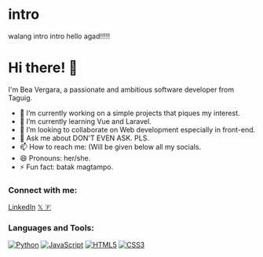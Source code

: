# intro
walang intro intro hello agad!!!!!
# Hi there! 👋

I'm Bea Vergara, a passionate and ambitious software developer from Taguig.

- 🔭 I’m currently working on a simple projects that piques my interest.
- 🌱 I’m currently learning Vue and Laravel.
- 👯 I’m looking to collaborate on Web development especially in front-end.
- 💬 Ask me about DON'T EVEN ASK. PLS.
- 📫 How to reach me: (Will be given below all my socials.
- 😄 Pronouns: her/she.
- ⚡ Fun fact: batak magtampo.

### Connect with me:

[LinkedIn](https://www.linkedin.com/in/beatrice-vergara-473546243)
[𝕏 ](https://twitter.com/tsaurli)
[🇫](https://facebook.com/veav3rgara/)

### Languages and Tools:

[![Python](https://img.shields.io/badge/-Python-3776AB?style=flat&logo=python&logoColor=white)]()
[![JavaScript](https://img.shields.io/badge/-JavaScript-F7DF1E?style=flat&logo=javascript&logoColor=black)]()
[![HTML5](https://img.shields.io/badge/-HTML5-E34F26?style=flat&logo=html5&logoColor=white)]()
[![CSS3](https://img.shields.io/badge/-CSS3-1572B6?style=flat&logo=css3&logoColor=white)]()
